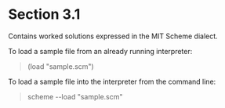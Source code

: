 Section 3.1
=========== 

Contains worked solutions expressed in the MIT Scheme dialect.

To load a sample file from an already running interpreter:

> (load "sample.scm")

To load a sample file into the interpreter from the command line:

> scheme --load "sample.scm"